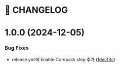 # 🚦 CHANGELOG

# 1.0.0 (2024-12-05)


### Bug Fixes

* release.yml에 Enable Corepack step 추가 ([1decf3c](https://github.com/SamikBeach/backend/commit/1decf3c2ce399c9bfa5f533dcc56b765ec156a83))
